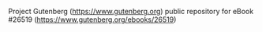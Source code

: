 Project Gutenberg (https://www.gutenberg.org) public repository for eBook #26519 (https://www.gutenberg.org/ebooks/26519)
